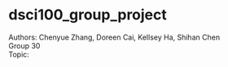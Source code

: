 # dsci100_group_project
Authors: Chenyue Zhang, Doreen Cai, Kellsey Ha, Shihan Chen  
Group 30  
Topic:

